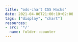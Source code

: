```yaml
---
title: "ods-chart CSS Hacks"
date: 2021-04-06T21:00:10+02:00
tags: ["display", "chart"]
resources:
- src: '*/'
  name: folder-:counter
---
```

